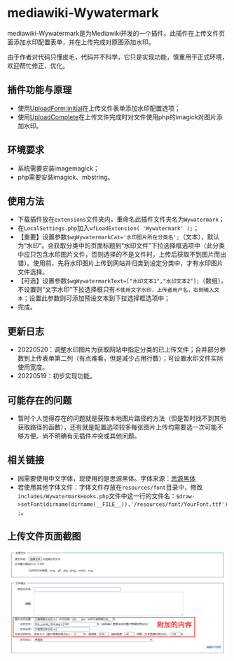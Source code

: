 # mediawiki-Wywatermark
mediawiki-Wywatermark是为Mediawiki开发的一个插件。此插件在上传文件页面添加水印配置表单，并在上传完成对原图添加水印。

由于作者对代码只懂皮毛，代码并不科学，它只是实现功能，慎重用于正式环境，欢迎帮忙修正、优化。

## 插件功能与原理
* 使用[UploadForm:initial](https://www.mediawiki.org/wiki/Manual:Hooks/UploadForm:initial)在上传文件表单添加水印配置选项；
* 使用[UploadComplete](https://www.mediawiki.org/wiki/Manual:Hooks/UploadComplete)在上传文件完成时对文件使用php的imagick对图片添加水印。

## 环境要求
* 系统需要安装imagemagick；
* php需要安装imagick、mbstring。

## 使用方法
* 下载插件放在`extensions`文件夹内，重命名此插件文件夹名为`Wywatermark`；
* 在`LocalSettings.php`加入`wfLoadExtension( 'Wywatermark' );`；
* 【重要】设置参数`$wgWywatermarkCat='水印图片所在分类名';`（文本），默认为“水印”。会获取分类中的页面标题到“水印文件”下拉选择框选项中（此分类中应只包含水印图片文件，否则选择的不是文件时，上传后获取不到图片而出错）。使用前，先将水印图片上传到网站并归类到设定分类中，才有水印图片文件选择。
* 【可选】设置参数`$wgWywatermarkText=["水印文本1","水印文本2"];`（数组）。不设置则“文字水印”下拉选择框只有`不使用文字水印，上传者用户名，右侧输入文本`；设置此参数则可添加预设文本到下拉选择框选项中；
* 完成。

## 更新日志
* 20220520：调整水印图片为获取网站中指定分类的已上传文件；合并部分参数到上传表单第二列（有点难看，但是减少占用行数）；可设置水印文件实际使用宽度。
* 20220519：初步实现功能。

## 可能存在的问题
* 暂时个人觉得存在的问题就是获取本地图片路径的方法（但是暂时找不到其他获取路径的函数），还有就是配置选项较多每张图片上传均需要选一次可能不够方便。尚不明确有无插件冲突或其他问题。

## 相关链接
* 因需要使用中文字体，现使用的是思源黑体。字体来源：[思源黑体](https://github.com/adobe-fonts/source-han-sans)
* 若使用其他字体文件：字体文件存放在`resources/font`目录中，修改`includes/WywatermarkHooks.php`文件中这一行的文件名：`$draw->setFont(dirname(dirname(__FILE__)).'/resources/font/YourFont.ttf');`。

## 上传文件页面截图
![picture.jpg](picture.jpg)
